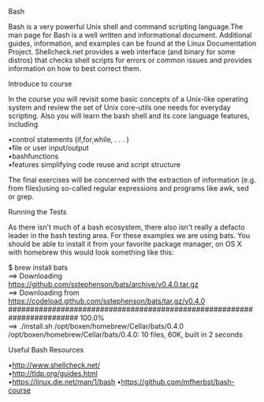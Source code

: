 Bash


Bash is a very powerful Unix shell and command scripting language.The man page for Bash is a well written and informational document. Additional guides,
information, and examples can be found at the Linux Documentation Project.
Shellcheck.net provides a web interface (and binary for some distros) that
checks shell scripts for errors or common issues and provides information on how
to best correct them.


Introduce to course


In the course you will revisit some basic concepts of a Unix-like operating
system and review the set of Unix core-utils one needs for everyday scripting.
Also you will learn the bash shell and its core language features, including

•control statements (if,for,while, . . . )                                    
•file or user input/output                                                     
•bashfunctions                                                                 
•features simplifying code reuse and script structure                          
 
The final exercises will be concerned with the extraction of information (e.g.
from files)using so-called regular expressions and programs like awk, sed or grep.


Running the Tests


As there isn't much of a bash ecosystem, there also isn't really a defacto leader
in the bash testing area. For these examples we are using bats. You should be
able to install it from your favorite package manager, on OS X with homebrew this
would look something like this:

$ brew install bats                                                                
==> Downloading                                                                    
https://github.com/sstephenson/bats/archive/v0.4.0.tar.gz                          
==> Downloading from                                                              
https://codeload.github.com/sstephenson/bats/tar.gz/v0.4.0                          
######################################################################## 100.0%      
==> ./install.sh /opt/boxen/homebrew/Cellar/bats/0.4.0                              
/opt/boxen/homebrew/Cellar/bats/0.4.0: 10 files, 60K, built in 2 seconds           


Useful Bash Resources

•http://www.shellcheck.net/                                                             
•http://tldp.org/guides.html                                                            
•https://linux.die.net/man/1/bash 
•https://github.com/mfherbst/bash-course
